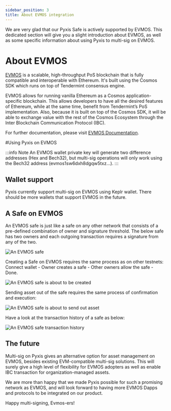 ```yaml
---
sidebar_position: 3
title: About EVMOS integration
---
```


We are very glad that our Pyxis Safe is actively supported by EVMOS. This dedicated section will give you a slight introduction about EVMOS, as well as some specific information about using Pyxis to multi-sig on EVMOS.

# About EVMOS

[EVMOS](https://evmos.org/) is a scalable, high-throughput PoS blockchain that is fully compatible and interoperable with Ethereum. It's built using the Cosmos SDK which runs on top of Tendermint consensus engine.

EVMOS allows for running vanilla Ethereum as a Cosmos application-specific blockchain. This allows developers to have all the desired features of Ethereum, while at the same time, benefit from Tendermint’s PoS implementation. Also, because it is built on top of the Cosmos SDK, it will be able to exchange value with the rest of the Cosmos Ecosystem through the Inter Blockchain Communication Protocol (IBC).

For further documentation, please visit [EVMOS Documentation](https://docs.evmos.org/).

#Using Pyxis on EVMOS

:::info Note
An EVMOS wallet private key will generate two difference addresses (Hex and Bech32), but multi-sig operations will only work using the Bech32 address (evmos1sw6dxh8dgqw5txz...).
:::

## Wallet support

Pyxis currently support multi-sig on EVMOS using Keplr wallet. There should be more wallets that support EVMOS in the future.

## A Safe on EVMOS

An EVMOS safe is just like a safe on any other network that consists of a pre-defined combination of owner and signature threshold. The below safe has two owners and each outgoing transaction requires a signature from any of the two.

![An EVMOS safe](/img/pyxis-safe/extras/evmos/evmos_1.png)

Creating a Safe on EVMOS requires the same process as on other testnets: Connect wallet - Owner creates a safe - Other owners allow the safe - Done. 

![An EVMOS safe is about to be created](/img/pyxis-safe/extras/evmos/evmos_2.png)

Sending asset out of the safe requires the same process of confirmation and execution: 

![An EVMOS safe is about to send out asset](/img/pyxis-safe/extras/evmos/evmos_3.gif)

Have a look at the transaction history of a safe as below:

![An EVMOS safe transaction history](/img/pyxis-safe/extras/evmos/evmos_4.png)

## The future

Multi-sig on Pyxis gives an alternative option for asset management on EVMOS, besides existing EVM-compatible multi-sig solutions. This will surely give a high level of flexibility for EVMOS adopters as well as enable IBC transaction for organization-managed assets.

We are more than happy that we made Pyxis possible for such a promising network as EVMOS, and will look forward to having more EVMOS Dapps and protocols to be integrated on our product.

Happy multi-signing, Evmos-ers!
